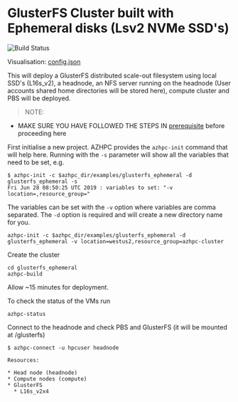 # GlusterFS Cluster built with Ephemeral disks (Lsv2 NVMe SSD's)
![Build Status](https://azurecat.visualstudio.com/hpccat/_apis/build/status/azhpc/examples/glusterfs_ephemeral?branchName=master)

Visualisation: [config.json](https://azurehpc.azureedge.net/?o=https://raw.githubusercontent.com/Azure/azurehpc/master/examples/glusterfs_ephemeral/config.json)

This will deploy a GlusterFS distributed scale-out filesystem using local SSD's (L16s_v2), a headnode, an NFS server running on the headnode (User accounts shared home directories will be stored here), compute cluster and PBS will be deployed.

>NOTE:
- MAKE SURE YOU HAVE FOLLOWED THE STEPS IN [prerequisite](../../tutorials/prerequisites.md) before proceeding here

First initialise a new project.  AZHPC provides the `azhpc-init` command that will help here.  Running with the `-s` parameter will show all the variables that need to be set, e.g.

```
$ azhpc-init -c $azhpc_dir/examples/glusterfs_ephemeral -d glusterfs_ephemeral -s
Fri Jun 28 08:50:25 UTC 2019 : variables to set: "-v location=,resource_group="
```

The variables can be set with the `-v` option where variables are comma separated.  The `-d` option is required and will create a new directory name for you.

```
azhpc-init -c $azhpc_dir/examples/glusterfs_ephemeral -d glusterfs_ephemeral -v location=westus2,resource_group=azhpc-cluster
```

Create the cluster

```
cd glusterfs_ephemeral
azhpc-build
```

Allow ~15 minutes for deployment.

To check the status of the VMs run
```
azhpc-status
```
Connect to the headnode and check PBS and GlusterFS (it will be mounted at /glusterfs)

```
$ azhpc-connect -u hpcuser headnode

Resources:

* Head node (headnode)
* Compute nodes (compute)
* GlusterFS
  * L16s_v2x4

